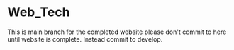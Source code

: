 # Web_Tech

This is main branch for the completed website please don't commit to here until website is complete. Instead commit to develop.
